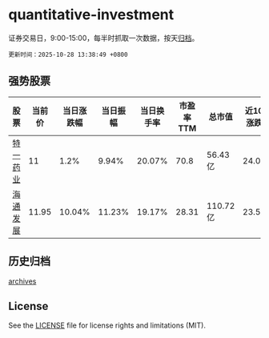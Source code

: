 # quantitative-investment

证券交易日，9:00-15:00，每半时抓取一次数据，按天[归档](archives)。

`更新时间：2025-10-28 13:38:49 +0800`

## 强势股票

|股票|当前价|当日涨跌幅|当日振幅|当日换手率|市盈率TTM|总市值|近10日涨跌幅|
|----|----|----|----|----|----|----|----|
|[特一药业](https://xueqiu.com/S/SZ002728)|11|1.2%|9.94%|20.07%|70.8|56.43亿|24.01%|
|[海通发展](https://xueqiu.com/S/SH603162)|11.95|10.04%|11.23%|19.17%|28.31|110.72亿|23.58%|

## 历史归档

[archives](archives)

## License

See the [LICENSE](LICENSE) file for license rights and limitations (MIT).